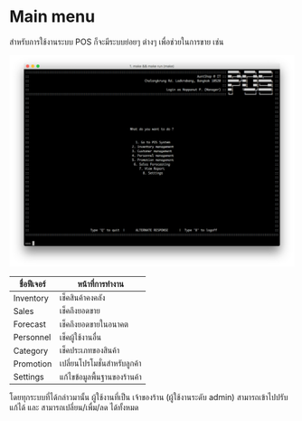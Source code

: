 # Main menu
สำหรับการใช้งานระบบ POS ก็จะมีระบบย่อยๆ ต่างๆ เพื่อช่วยในการขาย เช่น

![](./src/main-menu.png)

| ชื่อฟีเจอร์   | หน้าที่การทำงาน           |
| --------- | --------------------- |
| Inventory | เช็คสินค้าคงคลัง          |
| Sales     | เช็คถึงยอดขาย           |
| Forecast  | เช็คถึงยอดขายในอนาคต    |
| Personnel | เช็คผู้ใช้งานอื่น           |
| Category  | เช็คประเภทของสินค้า      |
| Promotion | เปลี่ยนโปรโมชั่นสำหรับลูกค้า  |
| Settings  | แก้ไขข้อมูลพื้นฐานของร้านค้า |

โดยทุกระบบที่ได้กล่าวมานั้น ผู้ใช้งานที่เป็น เจ้าของร้าน (ผู้ใช้งานระดับ admin) สามารถเข้าไปปรับแก้ได้ และ สามารถเปลี่ยน/เพื่ม/ลด ได้ทั้งหมด
